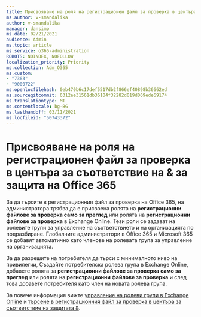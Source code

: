 ```yaml
---
title: Присвояване на роля на регистрационен файл за проверка в центъра за съответствие на & за защита на Office 365
ms.author: v-smandalika
author: v-smandalika
manager: dansimp
ms.date: 02/21/2021
audience: Admin
ms.topic: article
ms.service: o365-administration
ROBOTS: NOINDEX, NOFOLLOW
localization_priority: Priority
ms.collection: Adm_O365
ms.custom:
- "7363"
- "9000722"
ms.openlocfilehash: 0eb470b6c17def5517db2f866ef40898b36662ed
ms.sourcegitcommit: 6312ee31561db36104f32282d019d069ede69174
ms.translationtype: MT
ms.contentlocale: bg-BG
ms.lasthandoff: 03/11/2021
ms.locfileid: "50743372"
---
```

# <a name="assign-an-audit-log-role-in-the-office-365-security--compliance-center"></a>Присвояване на роля на регистрационен файл за проверка в центъра за съответствие на & за защита на Office 365

За да търсите в регистрационния файл за проверка на Office 365, на администратора трябва да е присвоена ролята на **регистрационни файлове за проверка само за преглед** или ролята на **регистрационни файлове за проверка** в Exchange Online. Тези роли се задават на ролевите групи за управление на съответствието и на организацията по подразбиране. Глобалните администратори в Office 365 и Microsoft 365 се добавят автоматично като членове на ролевата група за управление на организацията.

За да разрешите на потребителя да търси с минималното ниво на привилегии, Създайте потребителска ролева група в Exchange Online, добавете ролята за **регистрационни файлове за проверка само за преглед** или ролята на **регистрационни файлове за проверка** и след това добавете потребителя като член на новата ролева група.

За повече информация вижте [управление на ролеви групи в Exchange Online](https://docs.microsoft.com/Exchange/permissions-exo/role-groups) и [търсене в регистрационния файл за проверка в центъра за съответствие на защитата &](https://docs.microsoft.com/microsoft-365/compliance/search-the-audit-log-in-security-and-compliance).